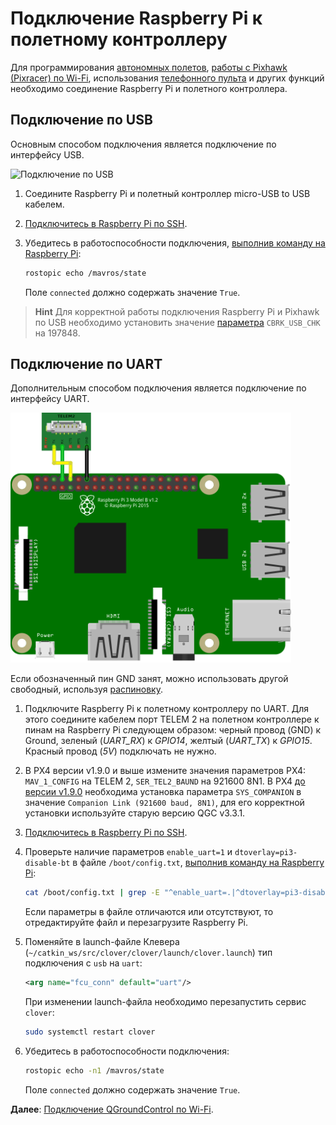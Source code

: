 # Подключение Raspberry Pi к полетному контроллеру

Для программирования [автономных полетов](simple_offboard.md), [работы с Pixhawk (Pixracer) по Wi-Fi](gcs_bridge.md), использования [телефонного пульта](rc.md) и других функций необходимо соединение Raspberry Pi и полетного контроллера.

## Подключение по USB

Основным способом подключения является подключение по интерфейсу USB.

<img src="../assets/assembling_clever4/usb_connection_1.png" alt="Подключение по USB" height=400 class="zoom border center">

1. Соедините Raspberry Pi и полетный контроллер micro-USB to USB кабелем.
2. [Подключитесь в Raspberry Pi по SSH](ssh.md).
3. Убедитесь в работоспособности подключения, [выполнив команду на Raspberry Pi](cli.md):

    ```bash
    rostopic echo /mavros/state
    ```

    Поле `connected` должно содержать значение `True`.

> **Hint** Для корректной работы подключения Raspberry Pi и Pixhawk по USB необходимо установить значение [параметра](parameters.md) `CBRK_USB_CHK` на 197848.

## Подключение по UART

Дополнительным способом подключения является подключение по интерфейсу UART.

<img src="../assets/raspberry-uart-telemetry2.png" alt="Подключение UART через TELEM2" height=400 class="zoom border center">

Если обозначенный пин GND занят, можно использовать другой свободный, используя [распиновку](https://pinout.xyz).

1. Подключите Raspberry Pi к полетному контроллеру по UART. Для этого соедините кабелем порт TELEM 2 на полетном контроллере к пинам на Raspberry Pi следующем образом: черный провод (GND) к Ground, зеленый (*UART_RX*) к *GPIO14*, желтый (*UART_TX*) к *GPIO15*. Красный провод (*5V*) подключать не нужно.
2. В PX4 версии v1.9.0 и выше измените значения параметров PX4: `MAV_1_CONFIG` на TELEM 2, `SER_TEL2_BAUND` на 921600 8N1. В PX4 [до версии v1.9.0](https://github.com/mavlink/qgroundcontrol/issues/6905#issuecomment-464549610) необходима установка параметра `SYS_COMPANION` в значение `Companion Link (921600 baud, 8N1)`, для его корректной установки используйте старую версию QGC v3.3.1.
3. [Подключитесь в Raspberry Pi по SSH](ssh.md).
4. Проверьте наличие параметров `enable_uart=1` и `dtoverlay=pi3-disable-bt` в файле `/boot/config.txt`, [выполнив команду на Raspberry Pi](cli.md):

    ```bash
    cat /boot/config.txt | grep -E "^enable_uart=.|^dtoverlay=pi3-disable-bt"
    ```

    Если параметры в файле отличаются или отсутствуют, то отредактируйте файл и перезагрузите Raspberry Pi.

5. Поменяйте в launch-файле Клевера (`~/catkin_ws/src/clover/clover/launch/clover.launch`) тип подключения с `usb` на `uart`:

    ```xml
    <arg name="fcu_conn" default="uart"/>
    ```

    При изменении launch-файла необходимо перезапустить сервис `clover`:

    ```bash
    sudo systemctl restart clover
    ```

6. Убедитесь в работоспособности подключения:

    ```bash
    rostopic echo -n1 /mavros/state
    ```

    Поле `connected` должно содержать значение `True`.

**Далее**: [Подключение QGroundControl по Wi-Fi](gcs_bridge.md).
